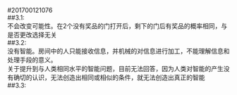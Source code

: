 #201700121076<br>
##3.1:<br>
不会改变可能性。在2个没有奖品的门打开后，剩下的门后有奖品的概率相同，与是否更改选择无关<br>
##3.2:<br>
没有智能。房间中的人只能接收信息，并机械的对信息进行加工，不能理解信息和处理手段的意义。<br>
关于提升到与人类相同水平的智能问题，目前无法回答，因为人类对智能的产生没有确切的认识，无法创造出相同或相似的条件，就无法创造出真正的智能<br>
##3.3:<br>
